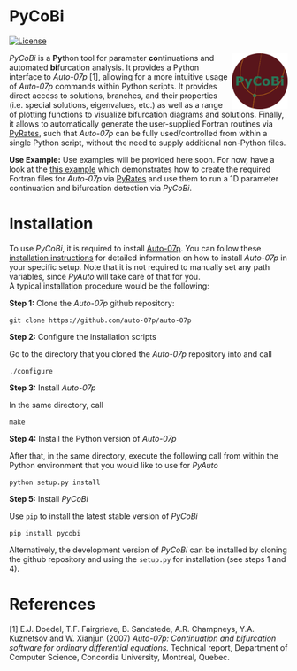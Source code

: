 # PyCoBi

[![License](https://img.shields.io/github/license/pyrates-neuroscience/PyCoBi.svg)](https://github.com/pyrates-neuroscience/PyCoBi)

<img src="PyCoBi_logo_color.png" width="20%" heigth="20%" align="right">

*PyCoBi* is a **Py**thon tool for parameter **co**ntinuations and automated **bi**furcation analysis.
It provides a Python interface to *Auto-07p* [1], allowing for a more intuitive usage of *Auto-07p* commands within Python scripts. 
It provides direct access to solutions, branches, and their properties (i.e. special solutions, eigenvalues, etc.) as well as a range of plotting 
functions to visualize bifurcation diagrams and solutions.
Finally, it allows to automatically generate the user-supplied Fortran routines via [PyRates](https://github.com/pyrates-neuroscience/PyRates),
such that *Auto-07p* can be fully used/controlled from within a single Python script, 
without the need to supply additional non-Python files.

**Use Example:** Use examples will be provided here soon. For now, have a look at the [this example](https://pyrates.readthedocs.io/en/latest/auto_analysis/continuation.html#sphx-glr-auto-analysis-continuation-py)
which demonstrates how to create the required Fortran files for *Auto-07p* via [PyRates](https://github.com/pyrates-neuroscience/PyRates)
and use them to run a 1D parameter continuation and bifurcation detection via *PyCoBi*.

Installation
============

To use *PyCoBi*, it is required to install [Auto-07p](https://github.com/auto-07p/auto-07p).
You can follow these [installation instructions](https://github.com/auto-07p/auto-07p/tree/master/doc) for detailed 
information on how to install *Auto-07p* in your specific setup.
Note that it is not required to manually set any path variables, since *PyAuto* will take care of that for you.  
A typical installation procedure would be the following:

**Step 1:** Clone the *Auto-07p* github repository:

```shell
git clone https://github.com/auto-07p/auto-07p
```

**Step 2:** Configure the installation scripts

Go to the directory that you cloned the *Auto-07p* repository into and call

```shell
./configure
```

**Step 3:** Install *Auto-07p*

In the same directory, call

```shell
make
```

**Step 4:** Install the Python version of *Auto-07p*

After that, in the same directory, execute the following call from within the Python environment that you would like to use for *PyAuto*

```shell
python setup.py install
```

**Step 5:** Install *PyCoBi*

Use `pip` to install the latest stable version of *PyCoBi*

```shell
pip install pycobi
```

Alternatively, the development version of *PyCoBi* can be installed by cloning the github 
repository and using the `setup.py` for installation (see steps 1 and 4). 

References
==========
 
[1] E.J. Doedel, T.F. Fairgrieve, B. Sandstede, A.R. Champneys, Y.A. Kuznetsov and W. Xianjun (2007) *Auto-07p:
       Continuation and bifurcation software for ordinary differential equations.* Technical report,
       Department of Computer Science, Concordia University, Montreal, Quebec.
